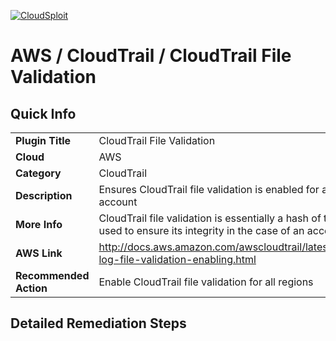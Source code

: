 [![CloudSploit](https://cloudsploit.com/img/logo-new-big-text-100.png "CloudSploit")](https://cloudsploit.com)

# AWS / CloudTrail / CloudTrail File Validation

## Quick Info

| | |
|-|-|
| **Plugin Title** | CloudTrail File Validation |
| **Cloud** | AWS |
| **Category** | CloudTrail |
| **Description** | Ensures CloudTrail file validation is enabled for all regions within an account |
| **More Info** | CloudTrail file validation is essentially a hash of the file which can be used to ensure its integrity in the case of an account compromise. |
| **AWS Link** | http://docs.aws.amazon.com/awscloudtrail/latest/userguide/cloudtrail-log-file-validation-enabling.html |
| **Recommended Action** | Enable CloudTrail file validation for all regions |

## Detailed Remediation Steps

